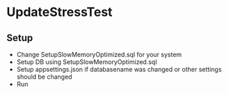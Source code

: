﻿
# UpdateStressTest

## Setup

- Change SetupSlowMemoryOptimized.sql for your system
- Setup DB using SetupSlowMemoryOptimized.sql
- Setup appsettings.json if databasename was changed or other settings should be changed
- Run